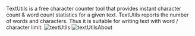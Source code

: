 TextUtils is a free character counter tool that provides instant character count & word count statistics for a given text. TextUtils reports the number of words and characters. Thus it is suitable for writing text with word / character limit.
![textUtils](https://user-images.githubusercontent.com/72142904/204961996-5581b59f-2c43-4fc7-afce-409df900fde5.PNG)
![textUtilsAbout](https://user-images.githubusercontent.com/72142904/204962008-2ce2d01b-8631-42d4-84df-5e2746806366.PNG)
